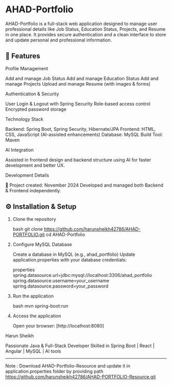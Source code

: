 # AHAD-Portfolio

AHAD-Portfolio is a full-stack web application designed to manage user professional details like Job Status, Education Status, Projects, and Resume in one place. It provides secure authentication and a clean interface to store and update personal and professional information.

## 🚀 Features

Profile Management

Add and manage Job Status
Add and manage Education Status
Add and manage Projects
Upload and manage Resume (with images & forms)

Authentication & Security

User Login & Logout with Spring Security
Role-based access control
Encrypted password storage

Technology Stack

Backend: Spring Boot, Spring Security, Hibernate/JPA
Frontend: HTML, CSS, JavaScript (AI-assisted enhancements)
Database: MySQL
Build Tool: Maven

AI Integration

Assisted in frontend design and backend structure using AI for faster development and better UX.

Development Details

📅 Project created: November 2024
Developed and managed both Backend & Frontend independently.

## ⚙️ Installation & Setup

1. Clone the repository

   bash
   git clone https://github.com/harunsheikh42786/AHAD-PORTFOLIO.git
   cd AHAD-Portfolio

2. Configure MySQL Database

   Create a database in MySQL (e.g., ahad_portfolio)
   Update application.properties with your database credentials:

   properties
   spring.datasource.url=jdbc:mysql://localhost:3306/ahad_portfolio
   spring.datasource.username=your_username
   spring.datasource.password=your_password

3. Run the application

   bash
   mvn spring-boot:run

4. Access the application

   Open your browser: [http://localhost:8080]

Harun Sheikh

Passionate Java & Full-Stack Developer
Skilled in Spring Boot | React | Angular | MySQL | AI tools

---

Note :
Download AHAD-Portfolio-Resource and update it in application.properties folder by providing path
https://github.com/harunsheikh42786/AHAD-PORTFOLIO-Resource.git
